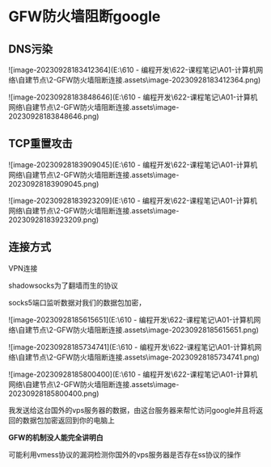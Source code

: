 # GFW防火墙阻断google

## DNS污染

![image-20230928183412364](E:\610 - 编程开发\622-课程笔记\A01-计算机网络\自建节点\2-GFW防火墙阻断连接.assets\image-20230928183412364.png)

![image-20230928183848646](E:\610 - 编程开发\622-课程笔记\A01-计算机网络\自建节点\2-GFW防火墙阻断连接.assets\image-20230928183848646.png)

## TCP重置攻击

![image-20230928183909045](E:\610 - 编程开发\622-课程笔记\A01-计算机网络\自建节点\2-GFW防火墙阻断连接.assets\image-20230928183909045.png)

![image-20230928183923209](E:\610 - 编程开发\622-课程笔记\A01-计算机网络\自建节点\2-GFW防火墙阻断连接.assets\image-20230928183923209.png)

 ## 连接方式

VPN连接

shadowsocks为了翻墙而生的协议

socks5端口监听数据对我们的数据包加密，

![image-20230928185615651](E:\610 - 编程开发\622-课程笔记\A01-计算机网络\自建节点\2-GFW防火墙阻断连接.assets\image-20230928185615651.png) 

![image-20230928185734741](E:\610 - 编程开发\622-课程笔记\A01-计算机网络\自建节点\2-GFW防火墙阻断连接.assets\image-20230928185734741.png)

![image-20230928185800400](E:\610 - 编程开发\622-课程笔记\A01-计算机网络\自建节点\2-GFW防火墙阻断连接.assets\image-20230928185800400.png)

我发送给这台国外的vps服务器的数据，由这台服务器来帮忙访问google并且将返回的数据包加密返回到你的电脑上

**GFW的机制没人能完全讲明白**

可能利用vmess协议的漏洞检测你国外的vps服务器是否存在ss协议的操作